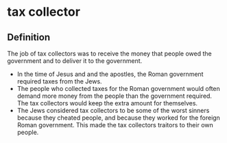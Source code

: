 # tax collector

## Definition

The job of tax collectors was to receive the money that people owed the government and to deliver it to the government.

* In the time of Jesus and and the apostles, the Roman government required taxes from the Jews.
* The people who collected taxes for the Roman government would often demand more money from the people than the government required. The tax collectors would keep the extra amount for themselves.
* The Jews considered tax collectors to be some of the worst sinners because they cheated people, and because they worked for the foreign Roman government. This made the tax collectors traitors to their own people.